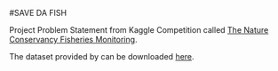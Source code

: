 #SAVE DA FISH 

Project Problem Statement from Kaggle Competition called [The Nature Conservancy Fisheries Monitoring](https://www.kaggle.com/competitions/the-nature-conservancy-fisheries-monitoring/discussion/27100).

The dataset provided by can be downloaded [here](https://www.kaggle.com/competitions/the-nature-conservancy-fisheries-monitoring/data).
